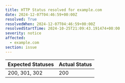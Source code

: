 ```yaml
---
title: HTTP Status resolved for example.com
date: 2024-12-07T04:46:59+00:00Z
resolved: True
resolvedWhen: 2024-12-07T04:46:59+00:00Z
resolvedStartTime: 2024-10-25T21:09:43.191474+00:00
severity: notice
affected:
  - example.com
section: issue
---
```


| Expected Statuses | Actual Status  |
|-------------------|----------------|
| 200, 301, 302 | 200 |
